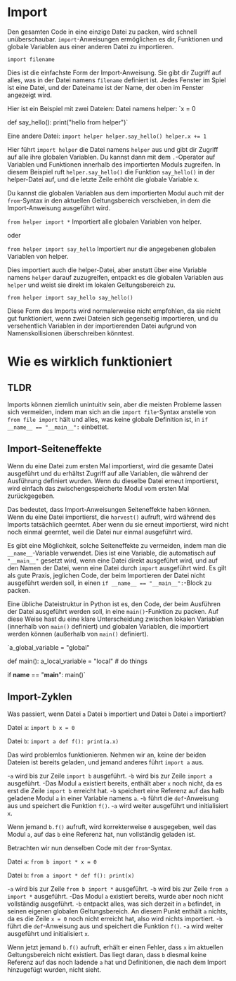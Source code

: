 # Import
Den gesamten Code in eine einzige Datei zu packen, wird schnell unüberschaubar.
`import`-Anweisungen ermöglichen es dir, Funktionen und globale Variablen aus einer anderen Datei zu importieren.

`import filename`

Dies ist die einfachste Form der Import-Anweisung. Sie gibt dir Zugriff auf alles, was in der Datei namens `filename` definiert ist. Jedes Fenster im Spiel ist eine Datei, und der Dateiname ist der Name, der oben im Fenster angezeigt wird.

Hier ist ein Beispiel mit zwei Dateien:
Datei namens helper:
`x = 0

def say_hello():
    print("hello from helper")`

Eine andere Datei:
`import helper
helper.say_hello()
helper.x += 1`

Hier führt `import helper` die Datei namens `helper` aus und gibt dir Zugriff auf alle ihre globalen Variablen.
Du kannst dann mit dem `.`-Operator auf Variablen und Funktionen innerhalb des importierten Moduls zugreifen.
In diesem Beispiel ruft `helper.say_hello()` die Funktion `say_hello()` in der helper-Datei auf, und die letzte Zeile erhöht die globale Variable x.

Du kannst die globalen Variablen aus dem importierten Modul auch mit der `from`-Syntax in den aktuellen Geltungsbereich verschieben, in dem die Import-Anweisung ausgeführt wird.

`from helper import *`
Importiert alle globalen Variablen von helper.

oder

`from helper import say_hello`
Importiert nur die angegebenen globalen Variablen von helper.

Dies importiert auch die helper-Datei, aber anstatt über eine Variable namens `helper` darauf zuzugreifen, entpackt es die globalen Variablen aus `helper` und weist sie direkt im lokalen Geltungsbereich zu.

`from helper import say_hello
say_hello()`

Diese Form des Imports wird normalerweise nicht empfohlen, da sie nicht gut funktioniert, wenn zwei Dateien sich gegenseitig importieren, und du versehentlich Variablen in der importierenden Datei aufgrund von Namenskollisionen überschreiben könntest.

# Wie es wirklich funktioniert

## TLDR
Imports können ziemlich unintuitiv sein, aber die meisten Probleme lassen sich vermeiden, indem man sich an die `import file`-Syntax anstelle von `from file import` hält und alles, was keine globale Definition ist, in
`if __name__ == "__main__":` einbettet.

## Import-Seiteneffekte
Wenn du eine Datei zum ersten Mal importierst, wird die gesamte Datei ausgeführt und du erhältst Zugriff auf alle Variablen, die während der Ausführung definiert wurden.
Wenn du dieselbe Datei erneut importierst, wird einfach das zwischengespeicherte Modul vom ersten Mal zurückgegeben.

Das bedeutet, dass Import-Anweisungen Seiteneffekte haben können. Wenn du eine Datei importierst, die `harvest()` aufruft, wird während des Imports tatsächlich geerntet. Aber wenn du sie erneut importierst, wird nicht noch einmal geerntet, weil die Datei nur einmal ausgeführt wird.

Es gibt eine Möglichkeit, solche Seiteneffekte zu vermeiden, indem man die `__name__`-Variable verwendet. Dies ist eine Variable, die automatisch auf `"__main__"` gesetzt wird, wenn eine Datei direkt ausgeführt wird, und auf den Namen der Datei, wenn eine Datei durch `import` ausgeführt wird.
Es gilt als gute Praxis, jeglichen Code, der beim Importieren der Datei nicht ausgeführt werden soll, in einen `if __name__ == "__main__":`-Block zu packen.

Eine übliche Dateistruktur in Python ist es, den Code, der beim Ausführen der Datei ausgeführt werden soll, in eine `main()`-Funktion zu packen. Auf diese Weise hast du eine klare Unterscheidung zwischen lokalen Variablen (innerhalb von `main()` definiert) und globalen Variablen, die importiert werden können (außerhalb von `main()` definiert).

`a_global_variable = "global"

def main():
    a_local_variable = "local"
    # do things

if __name__ == "__main__":
    main()`

## Import-Zyklen
Was passiert, wenn Datei `a` Datei `b` importiert und Datei `b` Datei `a` importiert?

Datei `a`:
`import b
x = 0`

Datei `b`:
`import a
def f():
    print(a.x)`

Das wird problemlos funktionieren. Nehmen wir an, keine der beiden Dateien ist bereits geladen, und jemand anderes führt `import a` aus.

-`a` wird bis zur Zeile `import b` ausgeführt.
-`b` wird bis zur Zeile `import a` ausgeführt.
-Das Modul `a` existiert bereits, enthält aber `x` noch nicht, da es erst die Zeile `import b` erreicht hat.
-`b` speichert eine Referenz auf das halb geladene Modul `a` in einer Variable namens `a`.
-`b` führt die `def`-Anweisung aus und speichert die Funktion `f()`.
-`a` wird weiter ausgeführt und initialisiert `x`.

Wenn jemand `b.f()` aufruft, wird korrekterweise `0` ausgegeben, weil das Modul `a`, auf das `b` eine Referenz hat, nun vollständig geladen ist.

Betrachten wir nun denselben Code mit der `from`-Syntax.

Datei `a`:
`from b import *
x = 0`

Datei `b`:
`from a import *
def f():
    print(x)`

-`a` wird bis zur Zeile `from b import *` ausgeführt.
-`b` wird bis zur Zeile `from a import *` ausgeführt.
-Das Modul `a` existiert bereits, wurde aber noch nicht vollständig ausgeführt.
-`b` entpackt alles, was sich derzeit in `a` befindet, in seinen eigenen globalen Geltungsbereich. An diesem Punkt enthält `a` nichts, da es die Zeile `x = 0` noch nicht erreicht hat, also wird nichts importiert.
-`b` führt die `def`-Anweisung aus und speichert die Funktion `f()`.
-`a` wird weiter ausgeführt und initialisiert `x`.

Wenn jetzt jemand `b.f()` aufruft, erhält er einen Fehler, dass `x` im aktuellen Geltungsbereich nicht existiert. Das liegt daran, dass `b` diesmal keine Referenz auf das noch ladende `a` hat und Definitionen, die nach dem Import hinzugefügt wurden, nicht sieht.